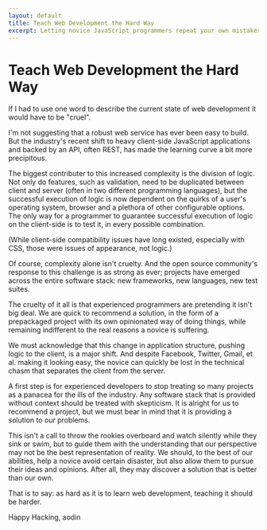 ```yaml
---
layout: default
title: Teach Web Development the Hard Way
excerpt: Letting novice JavaScript programmers repeat your own mistakes might actually be a good, just help them so that they don't repeat their own.
---
```


Teach Web Development the Hard Way
==================================

If I had to use one word to describe the current state of web development it would have to be "cruel".

I'm not suggesting that a robust web service has ever been easy to build. But the industry's recent shift to heavy client-side JavaScript applications and backed by an API, often REST, has made the learning curve a bit more precipitous. 

The biggest contributer to this increased complexity is the division of logic. Not only do features, such as validation, need to be duplicated between client and server (often in two different programming languages), but the successful execution of logic is now dependent on the quirks of a user's operating system, browser and a plethora of other configurable options. The only way for a programmer to guarantee successful execution of logic on the client-side is to test it, in every possible combination.

(While client-side compatibility issues have long existed, especially with CSS, those were issues of appearance, not logic.) 

Of course, complexity alone isn't cruelty. And the open source community's response to this challenge is as strong as ever; projects have emerged across the entire software stack: new frameworks, new languages, new test suites.

The cruelty of it all is that experienced programmers are pretending it isn't big deal. We are quick to recommend a solution, in the form of a prepackaged project with its own opinionated way of doing things, while remaining indifferent to the real reasons a novice is suffering.

We must acknowledge that this change in application structure, pushing logic to the client, is a major shift. And despite Facebook, Twitter, Gmail, et al. making it looking easy, the novice can quickly be lost in the technical chasm that separates the client from the server.

A first step is for experienced developers to stop treating so many projects as a panacea for the ills of the industry. Any software stack that is provided without context should be treated with skepticism. It is alright for us to recommend a project, but we must bear in mind that it is providing a solution to _our_ problems. 

This isn't a call to throw the rookies overboard and watch silently while they sink or swim, but to guide them with the understanding that our perspective may not be the best representation of reality. We should, to the best of our abilities, help a novice avoid certain disaster, but also allow them to pursue their ideas and opinions. After all, they may discover a solution that is better than our own.

That is to say: as hard as it is to learn web development, teaching it should be harder.

Happy Hacking,
aodin